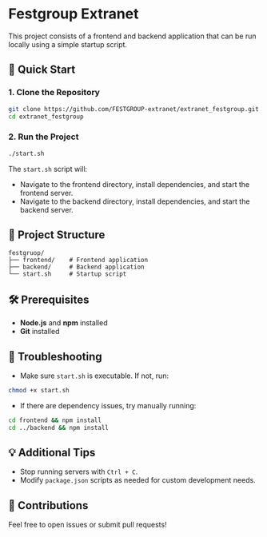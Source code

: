 # Festgroup Extranet 

This project consists of a frontend and backend application that can be run locally using a simple startup script.

## 🚀 Quick Start

### 1. Clone the Repository

```bash
git clone https://github.com/FESTGROUP-extranet/extranet_festgroup.git
cd extranet_festgroup
```

### 2. Run the Project

```bash
./start.sh
```

The `start.sh` script will:

- Navigate to the frontend directory, install dependencies, and start the frontend server.
- Navigate to the backend directory, install dependencies, and start the backend server.

## 📁 Project Structure

```
festgruop/
├── frontend/    # Frontend application
├── backend/     # Backend application
└── start.sh     # Startup script
```

## 🛠 Prerequisites

- **Node.js** and **npm** installed
- **Git** installed

## 🐞 Troubleshooting

- Make sure `start.sh` is executable. If not, run:

```bash
chmod +x start.sh
```

- If there are dependency issues, try manually running:

```bash
cd frontend && npm install
cd ../backend && npm install
```

## 💡 Additional Tips

- Stop running servers with `Ctrl + C`.
- Modify `package.json` scripts as needed for custom development needs.

## 🤝 Contributions

Feel free to open issues or submit pull requests!

